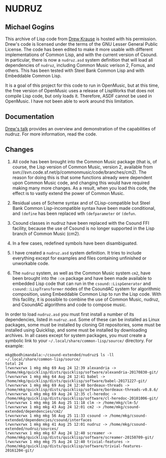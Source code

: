# NUDRUZ
## Michael Gogins

This archive of Lisp code from [Drew Krause](http://www.drew-krause.com/) is 
hosted with his permission. Drew's code is licensed under the terms of the GNU 
Lesser General Public License. The code has been edited to make it more 
usable with different implementations of Common Lisp, and with the current 
version of Csound. In particular, there is now a `nudruz.asd` system 
definition that will load all dependencies of `nudruz`, including Common 
Music verison 2, Fomus, and others. This has been tested with Steel Bank 
Common Lisp and with Embeddable Common Lisp.

It is a goal of this project for this code to run in OpenMusic, but at this 
time, the free version of OpenMusic uses a release of LispWorks that does not 
compile Lisp code, but only loads it. Therefore, ASDF cannot be used in OpenMusic. 
I have not been able to work around this limitation.

## Documentation

[Drew's talk](http://files.meetup.com/1748515/Drew%20Krause%20slides.pdf) 
provides an overview and demonstration of the capabilities of nudruz. For more 
information, read the code.

## Changes

1.  All code has been brought into the Common Music package (that is, of 
course, the Lisp version of Common Music, version 2, available from 
svn://svn.code.sf.net/p/commonmusic/code/branches/cm2). The reason for doing 
this is that some functions already were dependent upon Common Music code, and 
changing this would have required making many more changes. As a result, 
when you load this code, the effect is to vastly extend the power of Common 
Music.

2. Residual uses of Scheme syntax and of CLisp-compatible but Steel Bank 
Common Lisp-incompatible syntax have been made conditional, and `(define` 
has been replaced wth `(defparameter` or `(defun`.

3. Csound classes in nudruz have been replaced with the Csound FFI facility, 
because the use of Csound is no longer supported in the Lisp branch of Common 
Music (cm2).

4. In a few cases, redefined symbols have been disambiguated.

5. I have created a `nudruz.asd` system definition. It tries to include 
everything except for examples and files containing unfinished or unworkable 
code. 

6. The `nudruz` system, as well as the Common Music system `cm2`, have been 
brought into the `:cm` package and have been made available to embedded Lisp 
code that can run in the `csound::LispGenerator` and `csound::LispTransformer`
nodes of the CsoundAC system for algorithmic composition, using Embeddable 
Common Lisp to run the Lisp code. With this facility, it is possible to 
combine the use of Common Music, nudruz, and CsoundAC algorithms and code to 
compose music.

In order to load `nudruz.asd` you must first install a number of its 
dependencies, listed in `nudruz.asd`. Some of these can be installed as Linux 
packages, some must be installed by cloning Git repositories, some must be 
installed using Quicklisp, and some must be installed by downloading archives. 
In all cases except for system packages, you must create a symbolic link 
to your `~/.local/share/common-lisp/source/` directory. For example:

```
mkg@bodhimandala:~/csound-extended/nudruz$ ls -ll ~/.local/share/common-lisp/source/
total 24
lrwxrwxrwx 1 mkg mkg 69 Aug 24 12:39 alexandria -> /home/mkg/quicklisp/dists/quicklisp/software/alexandria-20170830-git/
lrwxrwxrwx 1 mkg mkg 64 Aug 24 12:41 babel -> /home/mkg/quicklisp/dists/quicklisp/software/babel-20171227-git/
lrwxrwxrwx 1 mkg mkg 69 Aug 24 12:40 bordeaux-threads -> /home/mkg/quicklisp/dists/quicklisp/software/bordeaux-threads-v0.8.6/
lrwxrwxrwx 1 mkg mkg 69 Aug 24 12:35 cl-heredoc -> /home/mkg/quicklisp/dists/quicklisp/software/cl-heredoc-20101006-git/
lrwxrwxrwx 1 mkg mkg 16 Aug 25 11:18 clm -> /home/mkg/clm-5/
lrwxrwxrwx 1 mkg mkg 43 Aug 24 12:01 cm2 -> /home/mkg/csound-extended/dependencies/cm2/
lrwxrwxrwx 1 mkg mkg 56 Aug 25 11:33 csound -> /home/mkg/csound-extended/dependencies/csound/interfaces
lrwxrwxrwx 1 mkg mkg 41 Aug 25 12:01 nudruz -> /home/mkg/csound-extended/nudruz/sources/
lrwxrwxrwx 1 mkg mkg 67 Aug 24 12:40 screamer -> /home/mkg/quicklisp/dists/quicklisp/software/screamer-20150709-git/
lrwxrwxrwx 1 mkg mkg 75 Aug 24 12:40 trivial-features -> /home/mkg/quicklisp/dists/quicklisp/software/trivial-features-20161204-git/
```

